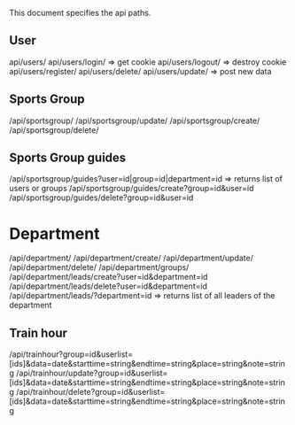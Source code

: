 This document specifies the api paths.

## User
api/users/
api/users/login/ => get cookie
api/users/logout/ => destroy cookie
api/users/register/
api/users/delete/ 
api/users/update/ => post new data

## Sports Group
/api/sportsgroup/
/api/sportsgroup/update/
/api/sportsgroup/create/
/api/sportsgroup/delete/

## Sports Group guides
/api/sportsgroup/guides?user=id|group=id|department=id => returns list of users or groups
/api/sportsgroup/guides/create?group=id&user=id
/api/sportsgroup/guides/delete?group=id&user=id

# Department
/api/department/
/api/department/create/
/api/department/update/
/api/department/delete/
/api/department/groups/
/api/department/leads/create?user=id&department=id
/api/department/leads/delete?user=id&department=id
/api/department/leads/?department=id => returns list of all leaders of the department

## Train hour
/api/trainhour?group=id&userlist=\[ids\]&data=date&starttime=string&endtime=string&place=string&note=string
/api/trainhour/update?group=id&userlist=\[ids\]&data=date&starttime=string&endtime=string&place=string&note=string
/api/trainhour/delete?group=id&userlist=\[ids\]&data=date&starttime=string&endtime=string&place=string&note=string


